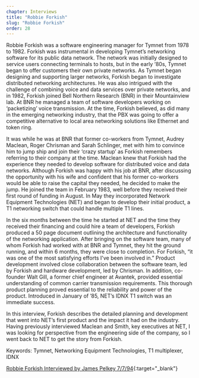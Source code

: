 ```yaml
---
chapter: Interviews
title: "Robbie Forkish"
slug: "Robbie Forkish"
order: 28
---
```


Robbie Forkish was a software engineering manager for Tymnet from 1978 to 1982. Forkish was instrumental in developing Tymnet’s networking software for its public data network. The network was initially designed to service users connecting terminals to hosts, but in the early ‘80s, Tymnet began to offer customers their own private networks. As Tymnet began designing and supporting larger networks, Forkish began to investigate distributed networking architectures. He was also intrigued with the challenge of combining voice and data services over private networks, and in 1982, Forkish joined Bell Northern Research (BNR) in their Mountainview lab. At BNR he managed a team of software developers working on ‘packetizing’ voice transmission. At the time, Forkish believed, as did many in the emerging networking industry, that the PBX was going to offer a competitive alternative to local area networking solutions like Ethernet and token ring.

It was while he was at BNR that former co-workers from Tymnet, Audrey Maclean, Roger Chrisman and Sarah Schlinger, met with him to convince him to jump ship and join their ‘crazy startup’ as Forkish remembers referring to their company at the time. Maclean knew that Forkish had the experience they needed to develop software for distributed voice and data networks. Although Forkish was happy with his job at BNR, after discussing the opportunity with his wife and confident that his former co-workers would be able to raise the capital they needed, he decided to make the jump. He joined the team in February 1983, well before they received their first round of funding in August. In May they incorporated Network Equipment Technologies (NET) and began to develop their initial product, a T1 networking switch that could handle multiple T1 lines.

In the six months between the time he started at NET and the time they received their financing and could hire a team of developers, Forkish produced a 50 page document outlining the architecture and functionality of the networking application. After bringing on the software team, many of whom Forkish had worked with at BNR and Tymnet, they hit the ground running, and within 6 months, they were close to completion. For Forkish, “it was one of the most satisfying efforts I've been involved in.” Product development involved close collaboration between the software team, led by Forkish and hardware development, led by Chrisman. In addition, co-founder Walt Gill, a former chief engineer at Avantek, provided essential understanding of common carrier transmission requirements. This thorough product planning proved essential to the reliability and power of the product. Introduced in January of ’85, NET’s IDNX T1 switch was an immediate success.

In this interview, Forkish describes the detailed planning and development that went into NET’s first product and the impact it had on the industry. Having previously interviewed Maclean and Smith, key executives at NET, I was looking for perspective from the engineering side of the company, so I went back to NET to get the story from Forkish. 

Keywords: Tymnet, Networking Equipment Technologies, T1 multiplexer, IDNX

[Robbie Forkish Interviewed by James Pelkey 7/7/94](https://archive.computerhistory.org/resources/access/text/2020/03/102792034-05-01-acc.pdf){:target="_blank"}
